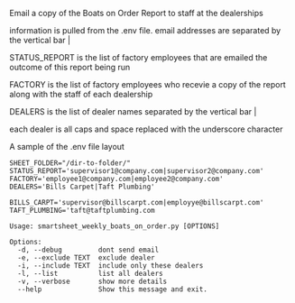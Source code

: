 Email a copy of the Boats on Order Report to staff at the dealerships

information is pulled from the .env file.
email addresses are separated by the vertical bar |

STATUS_REPORT is the list of factory employees that are emailed the outcome of this report being run

FACTORY is the list of factory employees who recevie a copy of the report along with the staff of each dealership

DEALERS is the list of dealer names separated by the vertical bar |

each dealer is all caps and space replaced with the underscore character

A sample of the .env file layout
```
SHEET_FOLDER="/dir-to-folder/"
STATUS_REPORT='supervisor1@company.com|supervisor2@company.com'
FACTORY='employee1@company.com|employee2@company.com'
DEALERS='Bills Carpet|Taft Plumbing'

BILLS_CARPT='supervisor@billscarpt.com|employye@billscarpt.com'
TAFT_PLUMBING='taft@taftplumbing.com
```

```
Usage: smartsheet_weekly_boats_on_order.py [OPTIONS]

Options:
  -d, --debug         dont send email
  -e, --exclude TEXT  exclude dealer
  -i, --include TEXT  include only these dealers
  -l, --list          list all dealers
  -v, --verbose       show more details
  --help              Show this message and exit.
```

